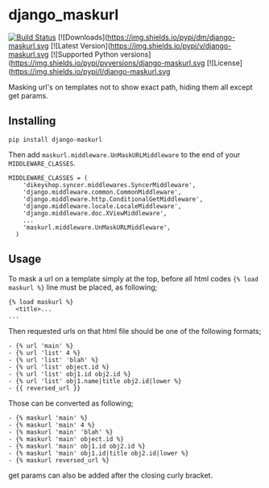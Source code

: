 django_maskurl
==============
[![Build Status](https://travis-ci.org/RedXBeard/django_maskurl.svg?branch=master)](https://travis-ci.org/RedXBeard/django_maskurl) 
[![Downloads](https://img.shields.io/pypi/dm/django-maskurl.svg
[![Latest Version](https://img.shields.io/pypi/v/django-maskurl.svg
[![Supported Python versions](https://img.shields.io/pypi/pyversions/django-maskurl.svg
[![License](https://img.shields.io/pypi/l/django-maskurl.svg


Masking url's on templates not to show exact path, hiding them all except get params.

Installing
----------
```
pip install django-maskurl
```
Then add <code>maskurl.middleware.UnMaskURLMiddleware</code> to the end of your <code>MIDDLEWARE_CLASSES</code>.

```
MIDDLEWARE_CLASSES = (
    'dikeyshop.syncer.middlewares.SyncerMiddleware',
    'django.middleware.common.CommonMiddleware',
    'django.middleware.http.ConditionalGetMiddleware',
    'django.middleware.locale.LocaleMiddleware',
    'django.middleware.doc.XViewMiddleware',
    ...
    'maskurl.middleware.UnMaskURLMiddleware',
  )
```

Usage
-----
To mask a url on a template simply at the top, before all html codes <code>{% load maskurl %}</code> line must be placed, as following;

```
{% load maskurl %}
  <title>...
...
```

Then requested urls on that html file should be one of the following formats;
```
- {% url 'main' %}
- {% url 'list' 4 %}  
- {% url 'list' 'blah' %}
- {% url 'list' object.id %}  
- {% url 'list' obj1.id obj2.id %}  
- {% url 'list' obj1.name|title obj2.id|lower %}
- {{ reversed_url }}
```

Those can be converted as following;
```
- {% maskurl 'main' %}
- {% maskurl 'main' 4 %}
- {% maskurl 'main' 'blah' %}
- {% maskurl 'main' object.id %}
- {% maskurl 'main' obj1.id obj2.id %}
- {% maskurl 'main' obj1.id|title obj2.id|lower %}
- {% maskurl reversed_url %}
```

get params can also be added after the closing curly bracket.
